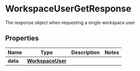 

# WorkspaceUserGetResponse

The response object when requesting a single workspace user

## Properties

| Name | Type | Description | Notes |
|------------ | ------------- | ------------- | -------------|
|**data** | [**WorkspaceUser**](WorkspaceUser.md) |  |  |



